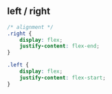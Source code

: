 ## left / right
```css
/* alignment */
.right {
    display: flex;
    justify-content: flex-end;
}

.left {
    display: flex;
    justify-content: flex-start;
}
```
